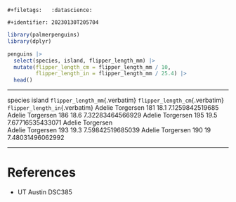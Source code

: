 ```{=org}
#+filetags:   :datascience:
```
```{=org}
#+identifier: 20230130T205704
```
``` {.r org-language="R"}
library(palmerpenguins)
library(dplyr)

penguins |>
  select(species, island, flipper_length_mm) |>
  mutate(flipper_length_cm = flipper_length_mm / 10,
         flipper_length_in = flipper_length_mm / 25.4) |>
  head()
```

  --------- ----------- -------------------------------- -------------------------------- --------------------------------
  species   island      `flipper_length_mm`{.verbatim}   `flipper_length_cm`{.verbatim}   `flipper_length_in`{.verbatim}
  Adelie    Torgersen   181                              18.1                             7.1259842519685
  Adelie    Torgersen   186                              18.6                             7.32283464566929
  Adelie    Torgersen   195                              19.5                             7.67716535433071
  Adelie    Torgersen                                                                     
  Adelie    Torgersen   193                              19.3                             7.59842519685039
  Adelie    Torgersen   190                              19                               7.48031496062992
  --------- ----------- -------------------------------- -------------------------------- --------------------------------

# References

-   UT Austin DSC385
